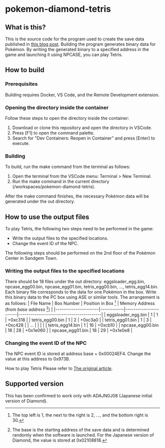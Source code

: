 # pokemon-diamond-tetris
## What is this?
This is the source code for the program used to create the save data published in [this blog post](https://teponpkmn.hatenablog.com/entry/2023/02/10/003236). Building the program generates binary data for Pokémon. By writing the generated binary to a specified address in the game and launching it using NPCASE, you can play Tetris.

## How to build
### Prerequisites
Building requires Docker, VS Code, and the Remote Development extension.
### Opening the directory inside the container
Follow these steps to open the directory inside the container:
1. Download or clone this repository and open the directory in VSCode.
2. Press [F1] to open the command palette.
3. Search for "Dev Containers: Reopen in Container" and press [Enter] to execute.
### Building
To build, run the make command from the terminal as follows:

1. Open the terminal from the VSCode menu: Terminal > New Terminal.
2. Run the make command in the current directory (/workspaces/pokemon-diamond-tetris).

After the make command finishes, the necessary Pokémon data will be generated under the out directory.

## How to use the output files
To play Tetris, the following two steps need to be performed in the game:
- Write the output files to the specified locations.
- Change the event ID of the NPC.

The following steps should be performed on the 2nd floor of the Pokémon Center in Sandgem Town.
### Writing the output files to the specified locations
There should be 18 files under the out directory: eggsloader_egg.bin, npcase_egg00.bin, npcase_egg01.bin, tetris_egg00.bin, ..., tetris_egg14.bin. Each binary file corresponds to the data for one Pokémon in the box. Write this binary data to the PC box using ASE or similar tools. The arrangement is as follows:
| File Name            | Box Number | Position in Box [^1] | Memory Address (from *base address* [^2]) |
|----------------------|------------|-----------------------|------------------------------------------|
| eggsloader_egg.bin   | 1          | 1                     | +0xc318                                  |
| tetris_egg00.bin     | 1          | 2                     | +0xc3a0                                  |
| tetris_egg01.bin     | 1          | 3                     | +0xc428                                  |
| ...                  |            |                       |                                          |
| tetris_egg14.bin     | 1          | 16                    | +0xcb10                                  |
| npcase_egg00.bin     | 18         | 28                    | +0x1e060                                 |
| npcase_egg01.bin     | 18         | 29                    | +0x1e0e8                                 |


[^1]: The top left is 1, the next to the right is 2, ..., and the bottom right is 30.

[^2]: The base is the starting address of the save data and is determined randomly when the software is launched. For the Japanese version of Diamond, the value is stored at 0x02108818. 

### Changing the event ID of the NPC
The NPC event ID is stored at address base + 0x00024EF4. Change the value at this address to 0x973B.

How to play Tetris
Please refer to [The original article](https://teponpkmn.hatenablog.com/entry/2023/02/10/003236).
## Supported version
This has been confirmed to work only with ADAJN0J08 (Japanese initial version of Diamond).
